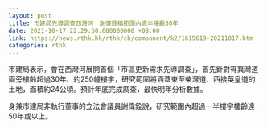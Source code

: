 ```yaml
---
layout: post
title: 市建局先導調查西灣河　謝偉銓稱範圍內逾半樓齡50年
date: 2021-10-17 22:29:50.000000000 +08:00
link: https://news.rthk.hk/rthk/ch/component/k2/1615619-20211017.htm
categories: rthk
---
```


市建局表示，會在西灣河展開首個「市區更新需求先導調查」，首先針對筲箕灣道兩旁樓齡超過30年、約250幢樓宇，研究範圍將涵蓋東至柴灣道、西接英皇道的土地，面積約24公頃。預計年底完成調查，最快明年分析數據。

身兼市建局非執行董事的立法會議員謝偉銓說，研究範圍內超過一半樓宇樓齡達50年或以上。
